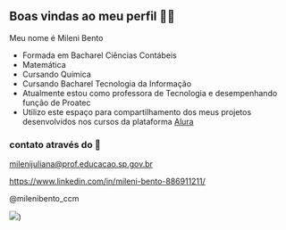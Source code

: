 ## Boas vindas ao meu perfil 👩‍🎓

Meu nome é Mileni Bento 
-  Formada em Bacharel Ciências Contábeis
-  Matemática
-  Cursando Química
-  Cursando Bacharel Tecnologia da Informação
-  Atualmente estou como professora de Tecnologia e desempenhando função de Proatec
-  Utilizo este espaço para compartilhamento dos meus projetos desenvolvidos nos cursos da plataforma [Alura](https://www.alura.com)
  ### contato através do 📧
  milenijuliana@prof.educacao.sp.gov.br

  https://www.linkedin.com/in/mileni-bento-886911211/
  
  @milenibento_ccm
  
  ![](https://media.tenor.com/gfpuxIwUd8UAAAAM/the-doctor-leo-fitz.gif))
  
